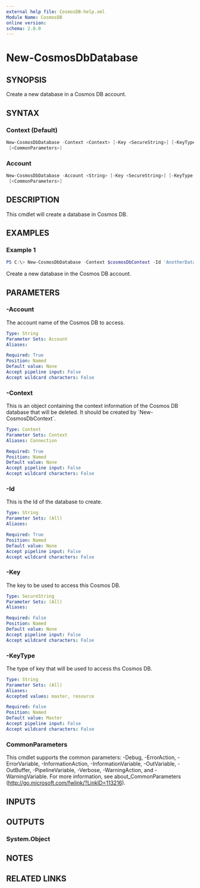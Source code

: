 ```yaml
---
external help file: CosmosDB-help.xml
Module Name: CosmosDB
online version:
schema: 2.0.0
---
```


# New-CosmosDbDatabase

## SYNOPSIS

Create a new database in a Cosmos DB account.

## SYNTAX

### Context (Default)

```powershell
New-CosmosDbDatabase -Context <Context> [-Key <SecureString>] [-KeyType <String>] -Id <String>
 [<CommonParameters>]
```

### Account

```powershell
New-CosmosDbDatabase -Account <String> [-Key <SecureString>] [-KeyType <String>] -Id <String>
 [<CommonParameters>]
```

## DESCRIPTION

This cmdlet will create a database in Cosmos DB.

## EXAMPLES

### Example 1

```powershell
PS C:\> New-CosmosDbDatabase -Context $cosmosDbContext -Id 'AnotherDatabase'
```

Create a new database in the Cosmos DB account.

## PARAMETERS

### -Account

The account name of the Cosmos DB to access.

```yaml
Type: String
Parameter Sets: Account
Aliases:

Required: True
Position: Named
Default value: None
Accept pipeline input: False
Accept wildcard characters: False
```

### -Context

This is an object containing the context information of the Cosmos DB database
that will be deleted. It should be created by \`New-CosmosDbContext\`.

```yaml
Type: Context
Parameter Sets: Context
Aliases: Connection

Required: True
Position: Named
Default value: None
Accept pipeline input: False
Accept wildcard characters: False
```

### -Id

This is the Id of the database to create.

```yaml
Type: String
Parameter Sets: (All)
Aliases:

Required: True
Position: Named
Default value: None
Accept pipeline input: False
Accept wildcard characters: False
```

### -Key

The key to be used to access this Cosmos DB.

```yaml
Type: SecureString
Parameter Sets: (All)
Aliases:

Required: False
Position: Named
Default value: None
Accept pipeline input: False
Accept wildcard characters: False
```

### -KeyType

The type of key that will be used to access ths Cosmos DB.

```yaml
Type: String
Parameter Sets: (All)
Aliases:
Accepted values: master, resource

Required: False
Position: Named
Default value: Master
Accept pipeline input: False
Accept wildcard characters: False
```

### CommonParameters

This cmdlet supports the common parameters: -Debug, -ErrorAction, -ErrorVariable, -InformationAction, -InformationVariable, -OutVariable, -OutBuffer, -PipelineVariable, -Verbose, -WarningAction, and -WarningVariable. For more information, see about_CommonParameters (http://go.microsoft.com/fwlink/?LinkID=113216).

## INPUTS

## OUTPUTS

### System.Object

## NOTES

## RELATED LINKS
